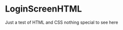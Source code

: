 # LoginScreenHTML
<!DOCTYPE html>
<html>
    <head>
        <title>Login Page</title>
    </head>
    <body>
        Just a test of HTML and CSS nothing special to see here
    </body>
</html>
